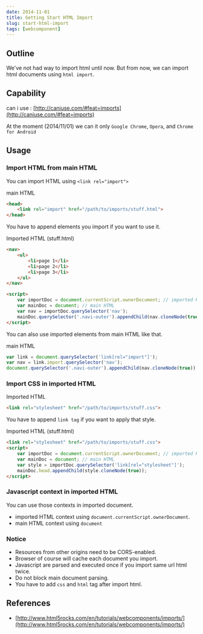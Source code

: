```yaml
---
date: 2014-11-01
title: Getting Start HTML Import
slug: start-html-import
tags: [webcomponent]
---
```


## Outline

We've not had way to import html until now. 
But from now, we can import html documents using `html import`.

## Capability

can i use : [http://caniuse.com/#feat=imports](http://caniuse.com/#feat=imports)

At the moment (2014/11/01) we can it only `Google Chrome`, `Opera`, and `Chrome for Android`

## Usage

### Import HTML from main HTML

You can import HTML using `<link rel="import">`

main HTML

```html
<head>
	<link rel="import" href="/path/to/imports/stuff.html">
</head>
```

You have to append elements you import if you want to use it.

Imported HTML (stuff.html)

```html
<nav>
	<ul>
		<li>page 1</li>
		<li>page 2</li>
		<li>page 3</li>
	</ul>
</nav>

<script>
	var importDoc = document.currentScript.ownerDocument; // imported HTML
	var mainDoc = document; // main HTML
	var nav = importDoc.querySelector('nav');
	mainDoc.querySelector('.navi-outer').appendChild(nav.cloneNode(true));
</script>
```

You can also use imported elements from main HTML like that.

main HTML

```js
var link = document.querySelector('link[rel="import"]');
var nav = link.import.querySelector('nav');
document.querySelector('.navi-outer').appendChild(nav.cloneNode(true));
```

### Import CSS in imported HTML

Imported HTML

```html
<link rel="stylesheet" href="/path/to/imports/stuff.css">
```
	
You have to append `link tag` if you want to apply that style.

Imported HTML (stuff.html)

```html
<link rel="stylesheet" href="/path/to/imports/stuff.css">
<script>
	var importDoc = document.currentScript.ownerDocument; // imported HTML
	var mainDoc = document; // main HTML
	var style = importDoc.querySelector('link[rel="stylesheet"]');
	mainDoc.head.appendChild(style.cloneNode(true));
</script>
```


### Javascript context in imported HTML

You can use those contexts in imported document.

* imported HTML context using `document.currentScript.ownerDocument`.
* main HTML context using `document`

### Notice

* Resources from other origins need to be CORS-enabled.
* Browser of course will cache each document you import.
* Javascript are parsed and executed once if you import same url html twice.
* Do not block main document parsing.
* You have to add `css` and `html` tag after import html.

## References

* [http://www.html5rocks.com/en/tutorials/webcomponents/imports/](http://www.html5rocks.com/en/tutorials/webcomponents/imports/)
